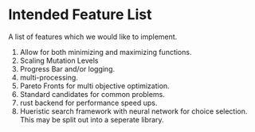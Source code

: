 # Intended Feature List
A list of features which we would like to implement.

1. Allow for both minimizing and maximizing functions.
2. Scaling Mutation Levels
2. Progress Bar and/or logging.
3. multi-processing.
2. Pareto Fronts for multi objective optimization.
3. Standard candidates for common problems.
4. rust backend for performance speed ups.
5. Hueristic search framework with neural network for choice selection. This may be split out into a seperate library.